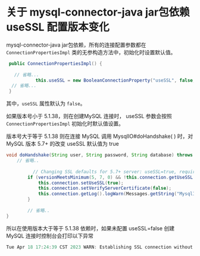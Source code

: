 # 关于 mysql-connector-java jar包依赖 useSSL 配置版本变化

mysql-connector-java  jar包依赖，所有的连接配置参数都在 `ConnectionPropertiesImpl` 类的无参构造方法中，初始化时设置默认值。

```java
 public ConnectionPropertiesImpl() {
   
   // 省略...
           this.useSSL = new BooleanConnectionProperty("useSSL", false, Messages.getString("ConnectionProperties.useSSL"), "3.0.2", SECURITY_CATEGORY, 2);
  // 省略...
 }
```

其中，`useSSL` 属性默认为 `false`。



如果版本号小于 5.1.38，则在创建MySQL 连接时， useSSL 参数会按照 `ConnectionPropertiesImpl` 初始化时默认值设置。



版本号大于等于 5.1.38 则在连接 MySQL 调用 MysqlIO#doHandshake( ) 时，对MySQL 版本 5.7+ 的改变 useSSL 默认值为 true

```java
void doHandshake(String user, String password, String database) throws SQLException {
  	// 省略..
  
          // Changing SSL defaults for 5.7+ server: useSSL=true, requireSSL=false, verifyServerCertificate=false
        if (versionMeetsMinimum(5, 7, 0) && !this.connection.getUseSSL() && !this.connection.isUseSSLExplicit()) {
            this.connection.setUseSSL(true);
            this.connection.setVerifyServerCertificate(false);
            this.connection.getLog().logWarn(Messages.getString("MysqlIO.SSLWarning"));
        }
  
    	// 省略..
}
```

所以在使用版本大于等于 5.1.38 依赖时，如果未配置 useSSL=false 创建 MySQL 连接时控制台会打印以下异常

```java
Tue Apr 18 17:24:39 CST 2023 WARN: Establishing SSL connection without server's identity verification is not recommended. According to MySQL 5.5.45+, 5.6.26+ and 5.7.6+ requirements SSL connection must be established by default if explicit option isn't set. For compliance with existing applications not using SSL the verifyServerCertificate property is set to 'false'. You need either to explicitly disable SSL by setting useSSL=false, or set useSSL=true and provide truststore for server certificate verification.
```

